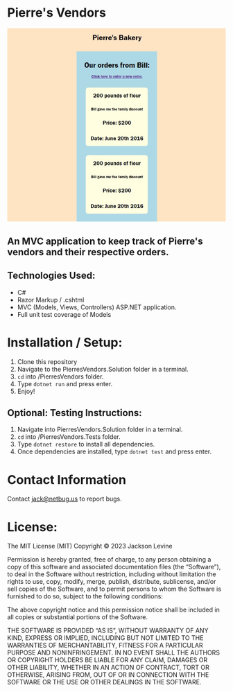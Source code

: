 # Pierre's Vendors
![image](./image.jpg)

## An MVC application to keep track of Pierre's vendors and their respective orders.

## Technologies Used:
* C#
* Razor Markup / .cshtml
* MVC (Models, Views, Controllers) ASP.NET application.
* Full unit test coverage of Models

# Installation / Setup:

1. Clone this repository
2. Navigate to the PierresVendors.Solution folder in a terminal.
3. `cd` into /PierresVendors folder.
4. Type `dotnet run` and press enter.
5. Enjoy!

## Optional: Testing Instructions:

1. Navigate into PierresVendors.Solution folder in a terminal.
2. `cd` into /PierresVendors.Tests folder.
3. Type `dotnet restore` to install all dependencies.
4. Once dependencies are installed, type `dotnet test` and press enter.

# Contact Information

Contact jack@netbug.us to report bugs.

# License:

The MIT License (MIT)
Copyright © 2023 Jackson Levine

Permission is hereby granted, free of charge, to any person obtaining a copy of this software and associated documentation files (the “Software”), to deal in the Software without restriction, including without limitation the rights to use, copy, modify, merge, publish, distribute, sublicense, and/or sell copies of the Software, and to permit persons to whom the Software is furnished to do so, subject to the following conditions:

The above copyright notice and this permission notice shall be included in all copies or substantial portions of the Software.

THE SOFTWARE IS PROVIDED “AS IS”, WITHOUT WARRANTY OF ANY KIND, EXPRESS OR IMPLIED, INCLUDING BUT NOT LIMITED TO THE WARRANTIES OF MERCHANTABILITY, FITNESS FOR A PARTICULAR PURPOSE AND NONINFRINGEMENT. IN NO EVENT SHALL THE AUTHORS OR COPYRIGHT HOLDERS BE LIABLE FOR ANY CLAIM, DAMAGES OR OTHER LIABILITY, WHETHER IN AN ACTION OF CONTRACT, TORT OR OTHERWISE, ARISING FROM, OUT OF OR IN CONNECTION WITH THE SOFTWARE OR THE USE OR OTHER DEALINGS IN THE SOFTWARE.